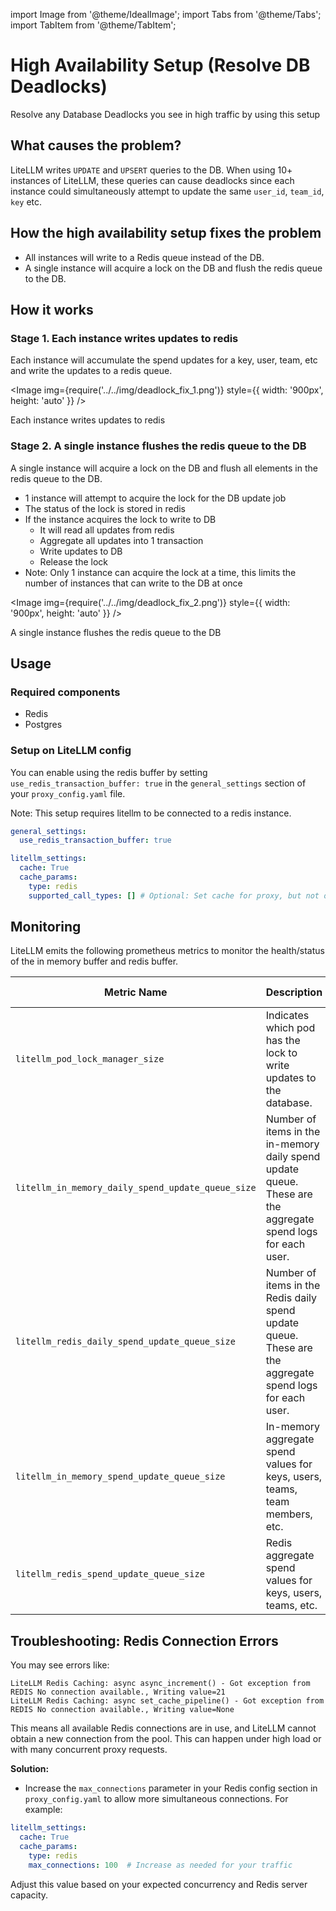 import Image from '@theme/IdealImage';
import Tabs from '@theme/Tabs';
import TabItem from '@theme/TabItem';

# High Availability Setup (Resolve DB Deadlocks)

Resolve any Database Deadlocks you see in high traffic by using this setup

## What causes the problem?

LiteLLM writes `UPDATE` and `UPSERT` queries to the DB. When using 10+ instances of LiteLLM, these queries can cause deadlocks since each instance could simultaneously attempt to update the same `user_id`, `team_id`, `key` etc. 

## How the high availability setup fixes the problem
- All instances will write to a Redis queue instead of the DB. 
- A single instance will acquire a lock on the DB and flush the redis queue to the DB. 


## How it works 

### Stage 1. Each instance writes updates to redis

Each instance will accumulate the spend updates for a key, user, team, etc and write the updates to a redis queue. 

<Image img={require('../../img/deadlock_fix_1.png')}  style={{ width: '900px', height: 'auto' }} />
<p style={{textAlign: 'left', color: '#666'}}>
Each instance writes updates to redis
</p>


### Stage 2. A single instance flushes the redis queue to the DB

A single instance will acquire a lock on the DB and flush all elements in the redis queue to the DB. 

- 1 instance will attempt to acquire the lock for the DB update job 
- The status of the lock is stored in redis
- If the instance acquires the lock to write to DB
    - It will read all updates from redis
    - Aggregate all updates into 1 transaction
    - Write updates to DB
    - Release the lock
- Note: Only 1 instance can acquire the lock at a time, this limits the number of instances that can write to the DB at once


<Image img={require('../../img/deadlock_fix_2.png')}  style={{ width: '900px', height: 'auto' }} />
<p style={{textAlign: 'left', color: '#666'}}>
A single instance flushes the redis queue to the DB
</p>


## Usage

### Required components

- Redis
- Postgres

### Setup on LiteLLM config

You can enable using the redis buffer by setting `use_redis_transaction_buffer: true` in the `general_settings` section of your `proxy_config.yaml` file. 

Note: This setup requires litellm to be connected to a redis instance. 

```yaml showLineNumbers title="litellm proxy_config.yaml"
general_settings:
  use_redis_transaction_buffer: true

litellm_settings:
  cache: True
  cache_params:
    type: redis
    supported_call_types: [] # Optional: Set cache for proxy, but not on the actual llm api call
```

## Monitoring

LiteLLM emits the following prometheus metrics to monitor the health/status of the in memory buffer and redis buffer. 


| Metric Name                                         | Description                                                                 | Storage Type |
|-----------------------------------------------------|-----------------------------------------------------------------------------|--------------|
| `litellm_pod_lock_manager_size`                     | Indicates which pod has the lock to write updates to the database.         | Redis    |
| `litellm_in_memory_daily_spend_update_queue_size`   | Number of items in the in-memory daily spend update queue. These are the aggregate spend logs for each user.                 | In-Memory    |
| `litellm_redis_daily_spend_update_queue_size`       | Number of items in the Redis daily spend update queue.  These are the aggregate spend logs for each user.                    | Redis        |
| `litellm_in_memory_spend_update_queue_size`         | In-memory aggregate spend values for keys, users, teams, team members, etc.| In-Memory    |
| `litellm_redis_spend_update_queue_size`             | Redis aggregate spend values for keys, users, teams, etc.                  | Redis        |


## Troubleshooting: Redis Connection Errors

You may see errors like:

```
LiteLLM Redis Caching: async async_increment() - Got exception from REDIS No connection available., Writing value=21
LiteLLM Redis Caching: async set_cache_pipeline() - Got exception from REDIS No connection available., Writing value=None
```
 
This means all available Redis connections are in use, and LiteLLM cannot obtain a new connection from the pool. This can happen under high load or with many concurrent proxy requests.

**Solution:**

- Increase the `max_connections` parameter in your Redis config section in `proxy_config.yaml` to allow more simultaneous connections. For example:

```yaml
litellm_settings:
  cache: True
  cache_params:
    type: redis
    max_connections: 100  # Increase as needed for your traffic
```

Adjust this value based on your expected concurrency and Redis server capacity.

